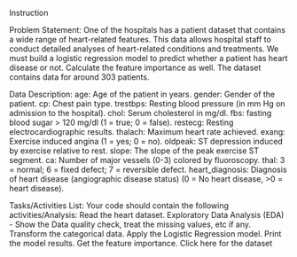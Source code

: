 Instruction

Problem Statement:
One of the hospitals has a patient dataset that contains a wide range of heart-related features. This data allows hospital staff to conduct detailed analyses of heart-related conditions and treatments. We must build a logistic regression model to predict whether a patient has heart disease or not. Calculate the feature importance as well. The dataset contains data for around 303 patients.
 
Data Description:
age: Age of the patient in years.
gender: Gender of the patient.
cp: Chest pain type.
trestbps: Resting blood pressure (in mm Hg on admission to the hospital).
chol: Serum cholesterol in mg/dl.
fbs: fasting blood sugar > 120 mg/dl (1 = true; 0 = false).
restecg: Resting electrocardiographic results.
thalach: Maximum heart rate achieved.
exang: Exercise induced angina (1 = yes; 0 = no).
oldpeak: ST depression induced by exercise relative to rest.
slope: The slope of the peak exercise ST segment.
ca: Number of major vessels (0-3) colored by fluoroscopy.
thal: 3 = normal; 6 = fixed defect; 7 = reversible defect.
heart_diagnosis: Diagnosis of heart disease (angiographic disease status) (0 = No heart disease, >0 = heart disease).

Tasks/Activities List:
Your code should contain the following activities/Analysis:
Read the heart dataset.
Exploratory Data Analysis (EDA) - Show the Data quality check, treat the missing values, etc if any.
Transform the categorical data.
Apply the Logistic Regression model.
Print the model results.
Get the feature importance.
Click here for the dataset
